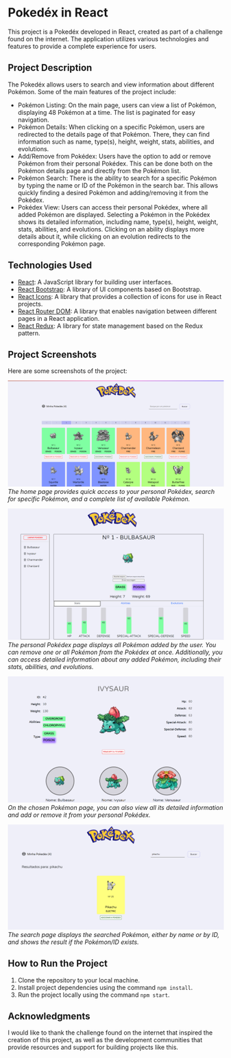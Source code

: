 # Pokedéx in React

This project is a Pokedéx developed in React, created as part of a challenge found on the internet. The application utilizes various technologies and features to provide a complete experience for users.

## Project Description

The Pokedéx allows users to search and view information about different Pokémon. Some of the main features of the project include:

- Pokémon Listing: On the main page, users can view a list of Pokémon, displaying 48 Pokémon at a time. The list is paginated for easy navigation.
- Pokémon Details: When clicking on a specific Pokémon, users are redirected to the details page of that Pokémon. There, they can find information such as name, type(s), height, weight, stats, abilities, and evolutions.
- Add/Remove from Pokédex: Users have the option to add or remove Pokémon from their personal Pokédex. This can be done both on the Pokémon details page and directly from the Pokémon list.
- Pokémon Search: There is the ability to search for a specific Pokémon by typing the name or ID of the Pokémon in the search bar. This allows quickly finding a desired Pokémon and adding/removing it from the Pokédex.
- Pokédex View: Users can access their personal Pokédex, where all added Pokémon are displayed. Selecting a Pokémon in the Pokédex shows its detailed information, including name, type(s), height, weight, stats, abilities, and evolutions. Clicking on an ability displays more details about it, while clicking on an evolution redirects to the corresponding Pokémon page.

## Technologies Used

- [React](https://react.dev/): A JavaScript library for building user interfaces.
- [React Bootstrap](https://react-bootstrap.github.io/): A library of UI components based on Bootstrap.
- [React Icons](https://react-icons.github.io/react-icons/): A library that provides a collection of icons for use in React projects.
- [React Router DOM](https://reactrouter.com/en/main): A library that enables navigation between different pages in a React application.
- [React Redux](https://react-redux.js.org/): A library for state management based on the Redux pattern.

## Project Screenshots

Here are some screenshots of the project:

![Home Page](screenshots/pokedex-home.png)
_The home page provides quick access to your personal Pokédex, search for specific Pokémon, and a complete list of available Pokémon._

![Personal Pokedéx](screenshots/pokedex-list.png)
_The personal Pokédex page displays all Pokémon added by the user. You can remove one or all Pokémon from the Pokédex at once. Additionally, you can access detailed information about any added Pokémon, including their stats, abilities, and evolutions._

![Pokémon Page](screenshots/pokemon-page.png)
_On the chosen Pokémon page, you can also view all its detailed information and add or remove it from your personal Pokédex._

![Search Page](screenshots/search-page.png)
_The search page displays the searched Pokémon, either by name or by ID, and shows the result if the Pokémon/ID exists._

## How to Run the Project

1. Clone the repository to your local machine.
2. Install project dependencies using the command `npm install`.
3. Run the project locally using the command `npm start`.

## Acknowledgments

I would like to thank the challenge found on the internet that inspired the creation of this project, as well as the development communities that provide resources and support for building projects like this.
